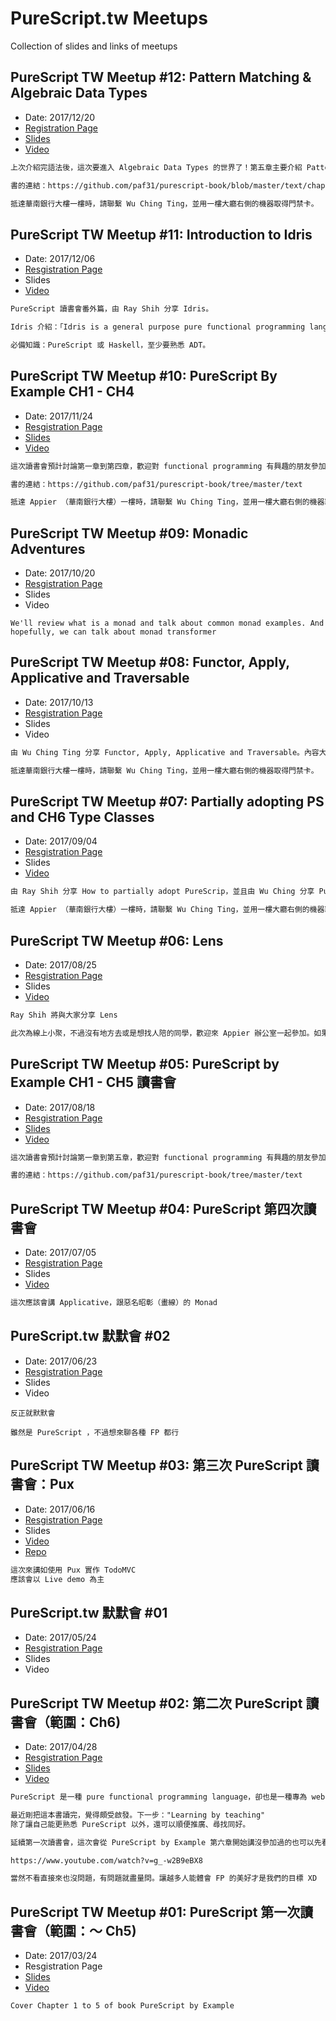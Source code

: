 # PureScript.tw Meetups

Collection of slides and links of meetups

## PureScript TW Meetup #12: Pattern Matching & Algebraic Data Types

* Date: 2017/12/20
* [Registration Page](https://www.facebook.com/events/199301420639980/)
* [Slides](https://speakerdeck.com/cybai/purescript-meetup-number-12)
* [Video](https://youtu.be/_axgs3WtBhA)

```md
上次介紹完語法後，這次要進入 Algebraic Data Types 的世界了！第五章主要介紹 Pattern Matching 及 ADT，歡迎有興趣的朋友前來參加！

書的連結：https://github.com/paf31/purescript-book/blob/master/text/chapter5.md

抵達華南銀行大樓一樓時，請聯繫 Wu Ching Ting，並用一樓大廳右側的機器取得門禁卡。
```

## PureScript TW Meetup #11: Introduction to Idris

* Date: 2017/12/06
* [Resgistration Page](https://www.facebook.com/events/373727023088041/)
* Slides
* [Video](https://www.youtube.com/watch?v=7ARWzXk4lbg)

```md
PureScript 讀書會番外篇，由 Ray Shih 分享 Idris。

Idris 介紹：「Idris is a general purpose pure functional programming language with dependent types. Dependent types allow types to be predicated on values, meaning that some aspects of a program’s behaviour can be specified precisely in the type.」

必備知識：PureScript 或 Haskell，至少要熟悉 ADT。
```

## PureScript TW Meetup #10: PureScript By Example CH1 - CH4

* Date: 2017/11/24
* [Resgistration Page](https://www.facebook.com/events/1928917914094853/)
* [Slides](https://speakerdeck.com/cybai/purescript-meetup-number-10)
* [Video](https://www.youtube.com/watch?v=gzzBqZ08iMk)

```md
這次讀書會預計討論第一章到第四章，歡迎對 functional programming 有興趣的朋友參加。因為是從第一章開始，所以沒有經驗也可以，但建議來之前先讀過書。

書的連結：https://github.com/paf31/purescript-book/tree/master/text

抵達 Appier （華南銀行大樓）一樓時，請聯繫 Wu Ching Ting，並用一樓大廳右側的機器取得門禁卡。
```

## PureScript TW Meetup #09: Monadic Adventures

* Date: 2017/10/20
* [Resgistration Page](https://www.facebook.com/events/175536106331341/)
* Slides
* Video

```
We'll review what is a monad and talk about common monad examples. And hopefully, we can talk about monad transformer
```

## PureScript TW Meetup #08: Functor, Apply, Applicative and Traversable

* Date: 2017/10/13
* [Resgistration Page](https://www.facebook.com/events/1965573623715802/)
* Slides
* Video

```md
由 Wu Ching Ting 分享 Functor, Apply, Applicative and Traversable。內容大約是 PureScript by Example CH 7 和 Learn You a Haskell CH 11。

抵達華南銀行大樓一樓時，請聯繫 Wu Ching Ting，並用一樓大廳右側的機器取得門禁卡。
```

## PureScript TW Meetup #07: Partially adopting PS and CH6 Type Classes

* Date: 2017/09/04
* [Resgistration Page](https://www.facebook.com/events/1952222518353089/)
* Slides
* [Video](https://www.youtube.com/watch?v=rZAS_X-0qV4)

```md
由 Ray Shih 分享 How to partially adopt PureScrip，並且由 Wu Ching 分享 PureScript by Example CH6 - Type Classes

抵達 Appier （華南銀行大樓）一樓時，請聯繫 Wu Ching Ting，並用一樓大廳右側的機器取得門禁卡。
```

## PureScript TW Meetup #06: Lens

* Date: 2017/08/25
* [Resgistration Page](https://www.facebook.com/events/302604686873003/)
* Slides
* [Video](https://www.youtube.com/watch?v=ZHw3sciGq6s)

```md
Ray Shih 將與大家分享 Lens

此次為線上小聚，不過沒有地方去或是想找人陪的同學，歡迎來 Appier 辦公室一起參加。如果要來 Appier，事先告知 Wu Ching Ting 就可以了。
```

## PureScript TW Meetup #05: PureScript by Example CH1 - CH5 讀書會

* Date: 2017/08/18
* [Resgistration Page](https://www.facebook.com/events/357064568059476/)
* [Slides](https://www.slideshare.net/mnfshih/purescript-tutorial-1)
* [Video](https://www.facebook.com/groups/PureScript.tw/permalink/1820247728286047/)

```md
這次讀書會預計討論第一章到第五章，歡迎對 functional programming 有興趣的朋友參加。因為是從第一章開始，所以沒有經驗也可以，但建議來之前先讀過書。

書的連結：https://github.com/paf31/purescript-book/tree/master/text
```

## PureScript TW Meetup #04: PureScript 第四次讀書會

* Date: 2017/07/05
* [Resgistration Page](https://www.facebook.com/events/397721377289594/)
* Slides
* [Video](https://www.youtube.com/watch?v=sgmUdKlHAfc)

```md
這次應該會講 Applicative，跟惡名昭彰（畫線）的 Monad
```

## PureScript.tw 默默會 #02

* Date: 2017/06/23
* [Resgistration Page](https://www.facebook.com/events/310778459376180/)
* Slides
* Video

```
反正就默默會

雖然是 PureScript ，不過想來聊各種 FP 都行
```

## PureScript TW Meetup #03: 第三次 PureScript 讀書會：Pux

* Date: 2017/06/16
* [Resgistration Page](https://www.facebook.com/events/1595521943791406/)
* Slides
* [Video](https://www.facebook.com/events/270554746748919/permalink/284458755358518/)
* [Repo](https://github.com/rayshih/pux-todomvc)

```md
這次來講如使用 Pux 實作 TodoMVC
應該會以 Live demo 為主
```

## PureScript.tw 默默會 #01

* Date: 2017/05/24
* [Resgistration Page](https://www.facebook.com/events/242159469597851/)
* Slides
* Video

## PureScript TW Meetup #02: 第二次 PureScript 讀書會（範圍：Ch6)

* Date: 2017/04/28
* [Resgistration Page](https://www.facebook.com/events/1909383499340262/)
* [Slides](https://speakerdeck.com/rayshih/purescript-dot-tw-meetup-2-tutorial-2)
* [Video](https://www.youtube.com/watch?v=uoWZi5W6PqU)

```md
PureScript 是一種 pure functional programming language，卻也是一種專為 web (JS environment）開發的程式語言。

最近剛把這本書讀完，覺得頗受啟發。下一步："Learning by teaching"
除了讓自己能更熟悉 PureScript 以外，還可以順便推廣、尋找同好。

延續第一次讀書會，這次會從 PureScript by Example 第六章開始講沒參加過的也可以先看上次讀書會的錄影

https://www.youtube.com/watch?v=g_-w2B9eBX8

當然不看直接來也沒問題，有問題就盡量問。讓越多人能體會 FP 的美好才是我們的目標 XD
```

## PureScript TW Meetup #01: PureScript 第一次讀書會（範圍：～ Ch5)

* Date: 2017/03/24
* Resgistration Page
* [Slides](https://www.slideshare.net/mnfshih/purescript-tutorial-1)
* [Video](https://www.youtube.com/watch?v=g_-w2B9eBX8)

```md
Cover Chapter 1 to 5 of book PureScript by Example
```
